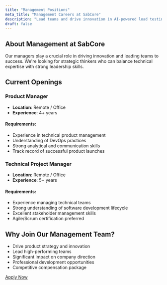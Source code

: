 ```yaml
---
title: "Management Positions"
meta_title: "Management Careers at SabCore"
description: "Lead teams and drive innovation in AI-powered load testing"
draft: false
---
```


## About Management at SabCore

Our managers play a crucial role in driving innovation and leading teams to success. We're looking for strategic thinkers who can balance technical expertise with strong leadership skills.

## Current Openings

### Product Manager
- **Location**: Remote / Office
- **Experience**: 4+ years

#### Requirements:
- Experience in technical product management
- Understanding of DevOps practices
- Strong analytical and communication skills
- Track record of successful product launches

### Technical Project Manager
- **Location**: Remote / Office
- **Experience**: 5+ years

#### Requirements:
- Experience managing technical teams
- Strong understanding of software development lifecycle
- Excellent stakeholder management skills
- Agile/Scrum certification preferred

## Why Join Our Management Team?

- Drive product strategy and innovation
- Lead high-performing teams
- Significant impact on company direction
- Professional development opportunities
- Competitive compensation package

<div class="text-center mt-8">
  <a href="/contact" class="btn btn-primary">Apply Now</a>
</div> 